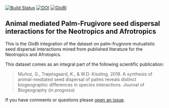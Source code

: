 [![Build Status](https://travis-ci.org/globalbioticinteractions/template-dataset.svg)](https://travis-ci.org/globalbioticinteractions/template-dataset) [![DOI](https://zenodo.org/badge/26293374.svg)](https://zenodo.org/badge/latestdoi/26293374) [![GloBI](http://api.globalbioticinteractions.org/interaction.svg?accordingTo=globi:globalbioticinteractions/template-dataset)](http://globalbioticinteractions.org/?accordingTo=globi:globalbioticinteractions/template-dataset) 

## Animal mediated Palm-Frugivore seed dispersal interactions for the Neotropics and Afrotropics

This is the GloBi integration of the dataset on palm-frugivore mutualistic seed dispersal interactions mined from published literature for the Neotropics and Afrotopics. 

This dataset comes as an integral part of the following scientific publication: 
 > Muñoz, G., Trøjelsgaard, K., & W.D. Kissling. 2018. A synthesis of animal-mediated seed dispersal of palms reveals distinct biogeographic differences in species interactions. Journal of Biogeography (*in progress*) 


If you have comments or questions please [open an issue](https://github.com/fgabriel1891/Palm-Frugivore_Interactions_Neo-Afrotropics/issues/new).


